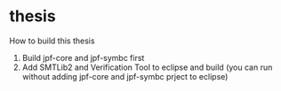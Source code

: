 thesis
======

How to build this thesis

1.	Build jpf-core and jpf-symbc first
2. 	Add SMTLib2 and Verification Tool to eclipse and build (you can run without adding jpf-core and jpf-symbc prject to eclipse)
